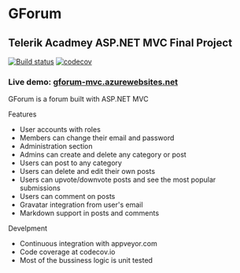 # GForum
## Telerik Acadmey ASP.NET MVC Final Project

[![Build status](https://ci.appveyor.com/api/projects/status/v14wp6qcds8qmjxb?svg=true)](https://ci.appveyor.com/project/markshark05/gforum)
[![codecov](https://codecov.io/gh/markshark05/GForum/branch/master/graph/badge.svg)](https://codecov.io/gh/markshark05/GForum)

### Live demo: [gforum-mvc.azurewebsites.net](http://gforum-mvc.azurewebsites.net)

GForum is a forum built with ASP.NET MVC

Features

* User accounts with roles
* Members can change their email and password
* Administration section
* Admins can create and delete any category or post
* Users can post to any category
* Users can delete and edit their own posts
* Users can upvote/downvote posts and see the most popular submissions
* Users can comment on posts
* Gravatar integration from user's email
* Markdown support in posts and comments

Develpment

* Continuous integration with appveyor.com
* Code coverage at codecov.io
* Most of the bussiness logic is unit tested
